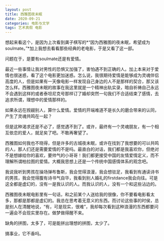 ```yaml
---
layout: post
title: 西雅图夜未眠
date: 2020-09-21
categories: 电影与文学
tags: 艺术真假 电影
---
```


想起来看这个，是因为上次看到龚子棋写的*“因为西雅图的夜未眠，希望成为soulmate。”*加上我想去看看那些经典的老电影，于是又看了这一部。

问题在于，是要有soulmate还是有爱情。

最近一些事情让我对男性的恐惧又加强了，害怕遇不到正确的人。加上本来对于爱情也很迷惑，看了这个电影更加迷惑。怎么说，我很期待爱情是能够成为灵魂伴侣高度的人，但是如果有一天像电影一样发现自己身边的人不是那样的契合，那又该怎么样。西雅图夜未眠的故事在我这里就是一个精神出轨实录，暗自祈祷自己永远不会遇到这样的或者泰坦尼克号那样订了婚却突然一句我们不合适结束了感情，去追求所谓，理想中的爱情那样的。

如果永远在觊觎别人，算什么爱情。爱情的开端难道不是长久的磨合带来的认同，产生了灵魂共鸣在一起？

但是这种渴求还是不必了，感觉遇不到了。或许，最终有一个灵魂朋友，有一个相互依恋的爱人，就足矣了吧。不敢再奢望了。

西雅图如何我也不晓得，但是许多的古城夜未眠，或许在找到了我想要的可以共鸣的人，那人们还是需要爱情的不是吗。最直白的对话，我们都是我喜欢你，但绝对不是想嫁给你的喜欢，要帅气的小哥哥！我们都更接受中国的友情爱情定义，而不理解所谓柏拉图的爱情。大概我思想上还是一个传统中国感情体系的观念吧。

我说我听到男孩在操场弹布鲁斯，我会觉得浪漫，我会想驻足，我看到有通读诗书的男孩，我会觉得腹有诗书气自华，我看到别人婚礼的firstdance我会向往。可是这全都是虚幻的，没有一是我认识的人。而我认识的人，没有一个和这些沾边的。

西雅图夜未眠电影里有一句话，和之前某个人送给我的很像，你不要看电影看太多，那都是那都是虚幻的。我总在思考着无意义的东西。而讨论这些事的时侯，总是别人在清醒地说，“有，可是现实，很难”，我却每次看到这种浪漫的东西都要问一遍会不会现实里存在。做梦做得醒不来。

缺角的拼图，太多了，可是能拼出理想的拼图，太少了。

搞事业，它不香吗。